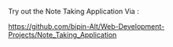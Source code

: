Try out the Note Taking Application Via :

https://github.com/bipin-Alt/Web-Development-Projects/Note_Taking_Application

